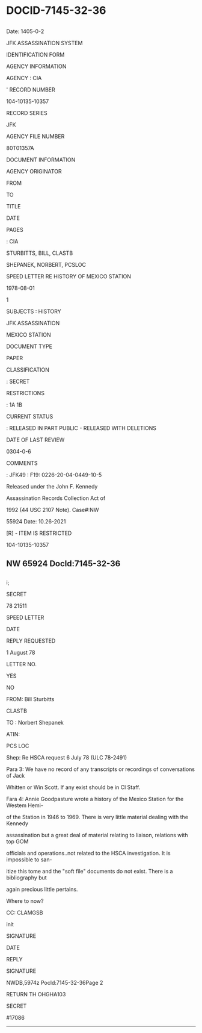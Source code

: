 # DOCID-7145-32-36

##
Date: 1405-0-2

JFK ASSASSINATION SYSTEM

IDENTIFICATION FORM

AGENCY INFORMATION

AGENCY : CIA

' RECORD NUMBER

104-10135-10357

RECORD SERIES

JFK

AGENCY FILE NUMBER

80T01357A

DOCUMENT INFORMATION

AGENCY ORIGINATOR

FROM

TO

TITLE

DATE

PAGES

: CIA

STURBITTS, BILL, CLASTB

SHEPANEK, NORBERT, PCSLOC

SPEED LETTER RE HISTORY OF MEXICO STATION

1978-08-01

1

SUBJECTS : HISTORY

JFK ASSASSINATION

MEXICO STATION

DOCUMENT TYPE

PAPER

CLASSIFICATION

: SECRET

RESTRICTIONS

: 1A 1B

CURRENT STATUS

: RELEASED IN PART PUBLIC - RELEASED WITH DELETIONS

DATE OF LAST REVIEW

0304-0-6

COMMENTS

: JFK49 : F19: 0226-20-04-0449-10-5

Released under the John F. Kennedy

Assassination Records Collection Act of

1992 (44 USC 2107 Note). Case#:NW

55924 Date: 10.26-2021

[R] - ITEM IS RESTRICTED

104-10135-10357

NW 65924 Docld:7145-32-36
---

##
i;

SECRET

78 21511

SPEED LETTER

DATE

REPLY REQUESTED

1 August 78

LETTER NO.

YES

NO

FROM: Bill Sturbitts

CLASTB

TO : Norbert Shepanek

ATIN:

PCS LOC

Shep: Re HSCA request 6 July 78 (ULC 78-2491)

Para 3: We have no record of any transcripts or recordings of conversations of Jack

Whitten or Win Scott. If any exist should be in Cl Staff.

Fara 4: Annie Goodpasture wrote a history of the Mexico Station for the Westem Hemi-

of the Station in 1946 to 1969. There is very little material dealing with the Kennedy

assassination but a great deal of material relating to liaison, relations with top GOM

officials and operations..not related to the HSCA investigation. It is impossible to san-

itize this tome and the "soft file" documents do not exist. There is a bibliography but

again precious little pertains.

Where to now?

CC: CLAMGSB

init

SIGNATURE

DATE

REPLY

SIGNATURE

NWDB,5974z Pocld:7145-32-36Page 2

RETURN TH OHGHA103

SECRET

#17086

---

